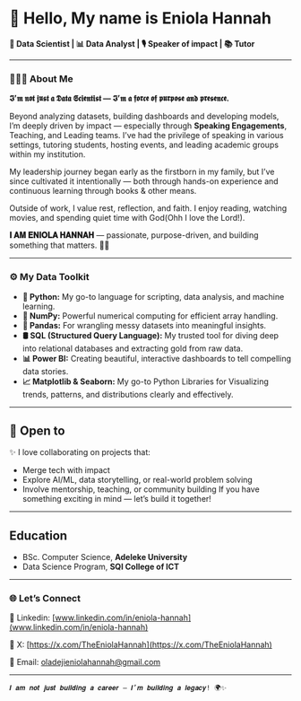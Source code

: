# 👋 Hello, My name is Eniola Hannah  

**🎯 Data Scientist | 📊 Data Analyst | 🎙️ Speaker of impact | 📚 Tutor**  

---

### 🙋🏽‍♀️ About Me  
**𝕴’𝖒 𝖓𝖔𝖙 𝖏𝖚𝖘𝖙 𝖆 𝕯𝖆𝖙𝖆 𝕾𝖈𝖎𝖊𝖓𝖙𝖎𝖘𝖙 — 𝕴’𝖒 𝖆 𝖋𝖔𝖗𝖈𝖊 𝖔𝖋 𝖕𝖚𝖗𝖕𝖔𝖘𝖊 𝖆𝖓𝖉 𝖕𝖗𝖊𝖘𝖊𝖓𝖈𝖊.**

Beyond analyzing datasets, building dashboards and developing models, I’m deeply driven by impact — especially through **Speaking Engagements**, Teaching, and Leading teams. I’ve had the privilege of speaking in various settings, tutoring students, hosting events, and leading academic groups within my institution.

My leadership journey began early as the firstborn in my family, but I’ve since cultivated it intentionally — both through hands-on experience and continuous learning through books & other means.

Outside of work, I value rest, reflection, and faith. I enjoy reading, watching movies, and spending quiet time with God(Ohh I love the Lord!).

**𝐈 𝐀𝐌 𝐄𝐍𝐈𝐎𝐋𝐀 𝐇𝐀𝐍𝐍𝐀𝐇** — passionate, purpose-driven, and building something that matters. 🤍💙

---

###  ⚙️ My Data Toolkit
- **🐍 Python:** My go-to language for scripting, data analysis, and machine learning.
- **🔢 NumPy:** Powerful numerical computing for efficient array handling.
- **🧼 Pandas:** For wrangling messy datasets into meaningful insights.
- **🛢️ SQL (Structured Query Language):** My trusted tool for diving deep into relational databases and extracting gold from raw data.
- **📊 Power BI:** Creating beautiful, interactive dashboards to tell compelling data stories.
- **📈 Matplotlib & Seaborn:** My go-to Python Libraries for Visualizing trends, patterns, and distributions clearly and effectively.
  

---

## 🤝 Open to
✨ I love collaborating on projects that:
- Merge tech with impact
- Explore AI/ML, data storytelling, or real-world problem solving
- Involve mentorship, teaching, or community building
If you have something exciting in mind — let’s build it together!

---
## Education
- BSc. Computer Science, **Adeleke University**
- Data Science Program, **SQI College of ICT**
  
---
### 🌐 Let’s Connect
💼 Linkedin: [www.linkedin.com/in/eniola-hannah](www.linkedin.com/in/eniola-hannah)

🪩 X: [https://x.com/TheEniolaHannah](https://x.com/TheEniolaHannah)

📩 Email: [oladejieniolahannah@gmail.com](mailto:oladejieniolahannah@gmail.com)  


---

```
𝑰 𝒂𝒎 𝒏𝒐𝒕 𝒋𝒖𝒔𝒕 𝒃𝒖𝒊𝒍𝒅𝒊𝒏𝒈 𝒂 𝒄𝒂𝒓𝒆𝒆𝒓 — 𝑰’𝒎 𝒃𝒖𝒊𝒍𝒅𝒊𝒏𝒈 𝒂 𝒍𝒆𝒈𝒂𝒄𝒚! 🌍✨
```
<!---
Eniola-Hannah/Eniola-Hannah is a ✨ special ✨ repository because its `README.md` (this file) appears on your GitHub profile.
You can click the Preview link to take a look at your changes.
--->
